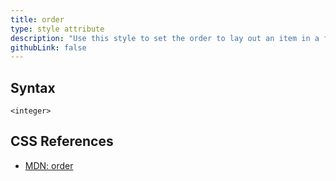 ```yaml
---
title: order
type: style attribute
description: "Use this style to set the order to lay out an item in a flex or grid container. Items in a container are sorted by ascending order value and then by their source code order."
githubLink: false
---
```


## Syntax

```
<integer>
```

## CSS References

* [MDN: order](!https://developer.mozilla.org/en-US/docs/Web/CSS/order)
